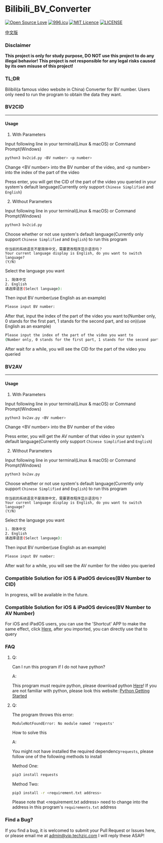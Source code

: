 # Bilibili_BV_Converter

[![Open Source Love](https://badges.frapsoft.com/os/v1/open-source.svg?v=103)](https://github.com/ellerbrock/open-source-badges/)
[![996.icu](https://img.shields.io/badge/link-996.icu-red.svg)](https://996.icu)
[![MIT Licence](https://badges.frapsoft.com/os/mit/mit.svg?v=103)](https://opensource.org/licenses/mit-license.php)
[![LICENSE](https://img.shields.io/badge/license-Anti%20996-blue.svg)](https://github.com/996icu/996.ICU/blob/master/LICENSE)

[中文版](/README.md)

### Disclaimer

**This project is only for study purpose, DO NOT use this project to do any illegal behavior! This project is not responsible for any legal risks caused by its own misuse of this project!**

### TL;DR

Bilibili(a famous video website in China) Converter for BV number. Users only need to run the program to obtain the data they want.

### BV2CID

---

#### Usage

1. With Parameters

Input following line in your terminal(Linux & macOS) or Command Prompt(Windows)

```bash
python3 bv2cid.py <BV number> <p number>
```

Change \<BV number\> into the BV number of the video, and \<p number\> into the index of the part of the video

Press enter, you will get the CID of the part of the video you queried in your system's default language(Currently only support `Chinese Simplified` and `English`)

2. Without Parameters

Input following line in your terminal(Linux & macOS) or Command Prompt(Windows)

```bash
python3 bv2cid.py
```

Choose whether or not use system's default language(Currently only support `Chinese Simplified` and `English`) to run this program

```
你当前的系统语言不是简体中文，需要更改程序显示语言吗？
Your current language display is English, do you want to switch language?
(Y/N)
```

Select the language you want

```bash
1. 简体中文
2. English
请选择语言(Select language):
```

Then input BV number(use English as an example)

```bash
Please input BV number:
```

After that, input the index of the part of the video you want to(Number only, 0 stands for the first part, 1 stands for the second part, and so on)(use English as an example)

```bash
Please input the index of the part of the video you want to
(Number only, 0 stands for the first part, 1 stands for the second part, and so on):
```

After wait for a while, you will see the CID for the part of the video you queried

### BV2AV

---

#### Usage

1. With Parameters

Input following line in your terminal(Linux & macOS) or Command Prompt(Windows)

```bash
python3 bv2av.py <BV number>
```

Change \<BV number\> into the BV number of the video

Press enter, you will get the AV number of that video in your system's default language(Currently only support `Chinese Simplified` and `English`)

2. Without Parameters

Input following line in your terminal(Linux & macOS) or Command Prompt(Windows)

```bash
python3 bv2av.py
```
Choose whether or not use system's default language(Currently only support `Chinese Simplified` and `English`) to run this program
```
你当前的系统语言不是简体中文，需要更改程序显示语言吗？
Your current language display is English, do you want to switch language?
(Y/N)
```

Select the language you want

```bash
1. 简体中文
2. English
请选择语言(Select language):
```

Then input BV number(use English as an example)

```bash
Please input BV number:
```

After wait for a while, you will see the AV number for the video you queried

### Compatible Solution for iOS & iPadOS devices(BV Number to CID)

In progress, will be available in the future.

### Compatible Solution for iOS & iPadOS devices(BV Number to AV Number)

For iOS and iPadOS users, you can use the \'Shortcut\' APP to make the same effect, click [Here](https://www.icloud.com/shortcuts/6e58cd63e3da4e888879b2f7b5f97bd7), after you imported, you can directly use that to query

### FAQ

1. Q:

   Can I run this program if I do not have python?

   A:

   This program must require python, please download python [Here](https://www.python.org/downloads/)! If you are not familiar with python, please look this website: [Python Getting Started](https://www.w3schools.com/python/python_getstarted.asp)

2. Q:

   The program throws this error: 

   `ModuleNotFoundError: No module named 'requests'`

   How to solve this

   A:

   You might not have installed the required dependency`requests`, please follow one of the following methods to install

   Method One:

   ```bash
   pip3 install requests
   ```

   Method Two:

   ```bash
   pip3 install -r <requirement.txt address>
   ```

   Please note that \<requirement.txt address> need to change into the address in this program's `requirements.txt` address



### Find a Bug?

If you find a bug, it is welcomed to submit your Pull Request or Issues here, or please email me at [admin@vip.techzjc.com](mailto:admin@vip.techzjc.com) I will reply these ASAP!

